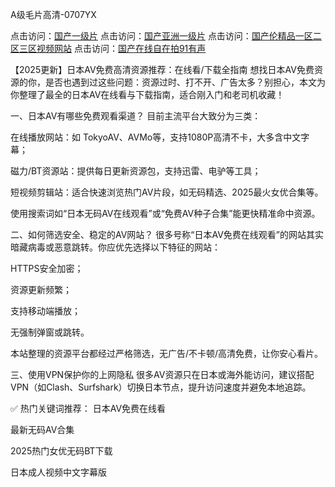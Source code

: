 A级毛片高清-0707YX

点击访问：<a href="https://bered.pages.dev/">国产一级片</a>
点击访问：<a href="https://bered.pages.dev/">国产亚洲一级片</a>
点击访问：<a href="https://bered.pages.dev/">国产伦精品一区二区三区视频网站</a>
点击访问：<a href="https://bered.pages.dev/">国产在线自在拍91有声</a>

【2025更新】日本AV免费高清资源推荐：在线看/下载全指南
想找日本AV免费资源的你，是否也遇到过这些问题：资源过时、打不开、广告太多？别担心，本文为你整理了最全的日本AV在线看与下载指南，适合刚入门和老司机收藏！

一、日本AV有哪些免费观看渠道？
目前主流平台大致分为三类：

在线播放网站：如 TokyoAV、AVMo等，支持1080P高清不卡，大多含中文字幕；

磁力/BT资源站：提供每日更新资源包，支持迅雷、电驴等工具；

短视频剪辑站：适合快速浏览热门AV片段，如无码精选、2025最火女优合集等。

使用搜索词如“日本无码AV在线观看”或“免费AV种子合集”能更快精准命中资源。

二、如何筛选安全、稳定的AV网站？
很多号称“日本AV免费在线观看”的网站其实暗藏病毒或恶意跳转。你应优先选择以下特征的网站：

HTTPS安全加密；

资源更新频繁；

支持移动端播放；

无强制弹窗或跳转。

本站整理的资源平台都经过严格筛选，无广告/不卡顿/高清免费，让你安心看片。

三、使用VPN保护你的上网隐私
很多AV资源只在日本或海外能访问，建议搭配VPN（如Clash、Surfshark）切换日本节点，提升访问速度并避免本地追踪。

✅ 热门关键词推荐：
日本AV免费在线看

最新无码AV合集

2025热门女优无码BT下载

日本成人视频中文字幕版

<span style="display:none;">[Canonical link]( https://github.com/nhan20250707/nhan2 ）</span>
